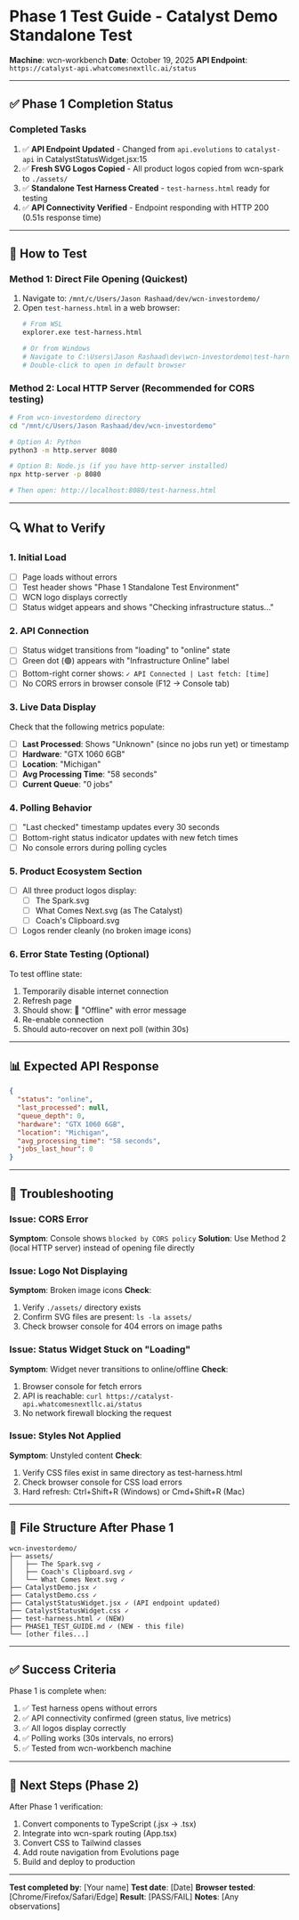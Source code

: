 # Phase 1 Test Guide - Catalyst Demo Standalone Test

**Machine**: wcn-workbench
**Date**: October 19, 2025
**API Endpoint**: `https://catalyst-api.whatcomesnextllc.ai/status`

---

## ✅ Phase 1 Completion Status

### Completed Tasks
1. ✅ **API Endpoint Updated** - Changed from `api.evolutions` to `catalyst-api` in CatalystStatusWidget.jsx:15
2. ✅ **Fresh SVG Logos Copied** - All product logos copied from wcn-spark to `./assets/`
3. ✅ **Standalone Test Harness Created** - `test-harness.html` ready for testing
4. ✅ **API Connectivity Verified** - Endpoint responding with HTTP 200 (0.51s response time)

---

## 🧪 How to Test

### Method 1: Direct File Opening (Quickest)
1. Navigate to: `/mnt/c/Users/Jason Rashaad/dev/wcn-investordemo/`
2. Open `test-harness.html` in a web browser:
   ```bash
   # From WSL
   explorer.exe test-harness.html

   # Or from Windows
   # Navigate to C:\Users\Jason Rashaad\dev\wcn-investordemo\test-harness.html
   # Double-click to open in default browser
   ```

### Method 2: Local HTTP Server (Recommended for CORS testing)
```bash
# From wcn-investordemo directory
cd "/mnt/c/Users/Jason Rashaad/dev/wcn-investordemo"

# Option A: Python
python3 -m http.server 8080

# Option B: Node.js (if you have http-server installed)
npx http-server -p 8080

# Then open: http://localhost:8080/test-harness.html
```

---

## 🔍 What to Verify

### 1. Initial Load
- [ ] Page loads without errors
- [ ] Test header shows "Phase 1 Standalone Test Environment"
- [ ] WCN logo displays correctly
- [ ] Status widget appears and shows "Checking infrastructure status..."

### 2. API Connection
- [ ] Status widget transitions from "loading" to "online" state
- [ ] Green dot (🟢) appears with "Infrastructure Online" label
- [ ] Bottom-right corner shows: `✓ API Connected | Last fetch: [time]`
- [ ] No CORS errors in browser console (F12 → Console tab)

### 3. Live Data Display
Check that the following metrics populate:
- [ ] **Last Processed**: Shows "Unknown" (since no jobs run yet) or timestamp
- [ ] **Hardware**: "GTX 1060 6GB"
- [ ] **Location**: "Michigan"
- [ ] **Avg Processing Time**: "58 seconds"
- [ ] **Current Queue**: "0 jobs"

### 4. Polling Behavior
- [ ] "Last checked" timestamp updates every 30 seconds
- [ ] Bottom-right status indicator updates with new fetch times
- [ ] No console errors during polling cycles

### 5. Product Ecosystem Section
- [ ] All three product logos display:
  - [ ] The Spark.svg
  - [ ] What Comes Next.svg (as The Catalyst)
  - [ ] Coach's Clipboard.svg
- [ ] Logos render cleanly (no broken image icons)

### 6. Error State Testing (Optional)
To test offline state:
1. Temporarily disable internet connection
2. Refresh page
3. Should show: 🔴 "Offline" with error message
4. Re-enable connection
5. Should auto-recover on next poll (within 30s)

---

## 📊 Expected API Response

```json
{
  "status": "online",
  "last_processed": null,
  "queue_depth": 0,
  "hardware": "GTX 1060 6GB",
  "location": "Michigan",
  "avg_processing_time": "58 seconds",
  "jobs_last_hour": 0
}
```

---

## 🐛 Troubleshooting

### Issue: CORS Error
**Symptom**: Console shows `blocked by CORS policy`
**Solution**: Use Method 2 (local HTTP server) instead of opening file directly

### Issue: Logo Not Displaying
**Symptom**: Broken image icons
**Check**:
1. Verify `./assets/` directory exists
2. Confirm SVG files are present: `ls -la assets/`
3. Check browser console for 404 errors on image paths

### Issue: Status Widget Stuck on "Loading"
**Symptom**: Widget never transitions to online/offline
**Check**:
1. Browser console for fetch errors
2. API is reachable: `curl https://catalyst-api.whatcomesnextllc.ai/status`
3. No network firewall blocking the request

### Issue: Styles Not Applied
**Symptom**: Unstyled content
**Check**:
1. Verify CSS files exist in same directory as test-harness.html
2. Check browser console for CSS load errors
3. Hard refresh: Ctrl+Shift+R (Windows) or Cmd+Shift+R (Mac)

---

## 📁 File Structure After Phase 1

```
wcn-investordemo/
├── assets/
│   ├── The Spark.svg ✓
│   ├── Coach's Clipboard.svg ✓
│   └── What Comes Next.svg ✓
├── CatalystDemo.jsx ✓
├── CatalystDemo.css ✓
├── CatalystStatusWidget.jsx ✓ (API endpoint updated)
├── CatalystStatusWidget.css ✓
├── test-harness.html ✓ (NEW)
├── PHASE1_TEST_GUIDE.md ✓ (NEW - this file)
└── [other files...]
```

---

## ✅ Success Criteria

Phase 1 is complete when:
1. ✅ Test harness opens without errors
2. ✅ API connectivity confirmed (green status, live metrics)
3. ✅ All logos display correctly
4. ✅ Polling works (30s intervals, no errors)
5. ✅ Tested from wcn-workbench machine

---

## 🚀 Next Steps (Phase 2)

After Phase 1 verification:
1. Convert components to TypeScript (.jsx → .tsx)
2. Integrate into wcn-spark routing (App.tsx)
3. Convert CSS to Tailwind classes
4. Add route navigation from Evolutions page
5. Build and deploy to production

---

**Test completed by**: [Your name]
**Test date**: [Date]
**Browser tested**: [Chrome/Firefox/Safari/Edge]
**Result**: [PASS/FAIL]
**Notes**: [Any observations]
